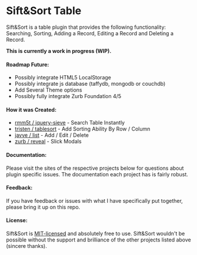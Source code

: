# Sift&amp;Sort Table

Sift&amp;Sort is a table plugin that provides the following functionality: Searching, Sorting, Adding a Record, Editing a Record and Deleting a Record.

**This is currently a work in progress (WIP).**

#### Roadmap Future:

+ Possibly integrate HTML5 LocalStorage
+ Possibly integrate js database (taffydb, mongodb or couchdb)
+ Add Several Theme options
+ Possibly fully integrate Zurb Foundation 4/5

#### How it was Created:

+ [rmm5t / jquery-sieve][1] - Search Table Instantly
+ [tristen / tablesort][2] - Add Sorting Ability By Row / Column
+ [javve / list][3] - Add / Edit / Delete
+ [zurb / reveal][4] - Slick Modals

#### Documentation:
Please visit the sites of the respective projects below for questions about plugin specific issues. The documentation each project has is fairly robust.

#### Feedback:
If you have feedback or issues with what I have specifically put together, please bring it up on this repo.

#### License:
Sift&amp;Sort is [MIT-licensed][5] and absolutely free to use. Sift&amp;Sort wouldn't be possible without the support and brilliance of the other projects listed above (sincere thanks).

[1]: https://github.com/rmm5t/jquery-sieve "jquery-sieve"
[2]: https://github.com/tristen/tablesort "tablesort"
[3]: https://github.com/javve/list "List.js"
[4]: https://github.com/zurb/reveal "Zurb Reveal"
[5]: http://opensource.org/licenses/mit-license.php "MIT License"